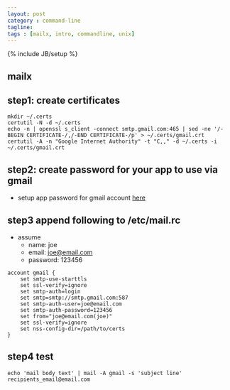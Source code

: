 ```yaml
---
layout: post
category : command-line
tagline:
tags : [mailx, intro, commandline, unix]
---
```

{% include JB/setup %}

## mailx

## step1: create certificates
```
mkdir ~/.certs
certutil -N -d ~/.certs
echo -n | openssl s_client -connect smtp.gmail.com:465 | sed -ne '/-BEGIN CERTIFICATE-/,/-END CERTIFICATE-/p' > ~/.certs/gmail.crt
certutil -A -n "Google Internet Authority" -t "C,," -d ~/.certs -i ~/.certs/gmail.crt
```

## step2: create password for your app to use via gmail
+ setup app password for gmail account [here](https://security.google.com/settings/security/apppasswords)

## step3 append following to /etc/mail.rc

+ assume
    + name: joe
    + email: joe@email.com
    + password: 123456

```
account gmail {
    set smtp-use-starttls
    set ssl-verify=ignore
    set smtp-auth=login
    set smtp=smtp://smtp.gmail.com:587
    set smtp-auth-user=joe@email.com
    set smtp-auth-password=123456
    set from="joe@email.com(joe)"
    set ssl-verify=ignore
    set nss-config-dir=/path/to/certs
}
```


## step4 test
`echo 'mail body text' | mail -A gmail -s 'subject line' recipients_email@email.com`

